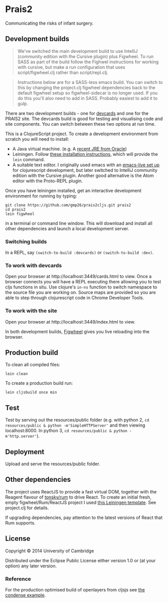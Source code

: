 # Prais2

Communicating the risks of infant surgery.

## Development builds


> We've switched the main development build to use IntelliJ (community edition with the Cursive plugin) plus Figwheel.
> To run SASS as part of the build follow the Fighwel instructions for working with cursive, but make a
> run configuration that uses script/figwheel.clj rather than script/repl.clj.

> Instructions below are for a SASS-less emacs build. You can switch to this by changing the project.clj
> figwheel dependencies back to the default figwheel setup so figwheel-sidecar is no longer used. If you do this
> you'll also need to add in SASS. Probably easiest to add it to gulp.

There are two development builds - one for [devcards](https://github.com/bhauman/devcards) and one for the PRAIS2 site. The devcards build is good for testing and visualising code and site components. You can switch between these two options at run time.


This is a ClojureScript project. To create a development environment from scratch you will need to install:

* A Java virtual machine. (e.g. A [recent JRE from Oracle](http://www.oracle.com/technetwork/java/javase/downloads/index.html))
* Leiningen. Follow [these installation instructions](http://leiningen.org/), which will provide the `lein` command.
* A suitable text editor. I originally used emacs with an [emacs-live set up](http://overtone.github.io/emacs-live/) for clojurescript development, but later switched to IntelliJ community edition with the Cursive plugin. Another good alternative is the Atom editor with the Proto-REPL plugin.
>
Once you have leiningen installed, get an interactive development environment for running by typing:
```
git clone https://github.com/gmp26/prais2cljs.git prais2
cd prais2
lein figwheel
```
in a terminal or command line window. This will download and install all other dependencies and launch a local development server. 

### Switching builds

In a REPL, say `(switch-to-build :devcards)` or `(switch-to-build :dev)`.

### To work with devcards

Open your browser at http://localhost:3449/cards.html to view. Once a browser connects you will have a REPL executing there allowing you to test cljs functions in situ. Use clojure's `in-ns` function to switch namespace to the source file you are working on. Source maps are provided so you are able to step through clojurescript code in Chrome Developer Tools.

### To work with the site
Open your browser at http://localhost:3449/index.html to view.

In both development builds, 
[Figwheel](https://github.com/bhauman/lein-figwheel) gives you live reloading into the browser. 


Production build
----------------

To clean all compiled files:

    lein clean

To create a production build run:

    lein cljsbuild once min

Test 
----
Test by serving out the resources/public folder (e.g. with python 2, `cd resources/public & python -m'SimpleHTTPServer'` and then viewing localhost:8000. In python 3, `cd resources/public & python -m'http.server'`).

Deployment
----------

Upload and serve the resources/public folder. 

## Other dependencies

The project uses ReactJS to provide a fast virtual DOM, together with the Reagent flavour
of [tonsky/rum](https://github.com/tonsky/rum) to drive React. To create an initial fresh, empty figwheel/Rum/ReactJS project I used [this Leiningen template](https://github.com/gmp26/fwrum). See project.clj for details.

If upgrading dependencies, pay attention to the latest versions of React that Rum supports.

## License

Copyright © 2014 University of Cambridge

Distributed under the Eclipse Public License either version 1.0 or (at your option) any later version.

### Reference

For the production optimised build of openlayers from cljsjs see [the condense example](https://github.com/condense/example_openlayers_cljsjs). 
